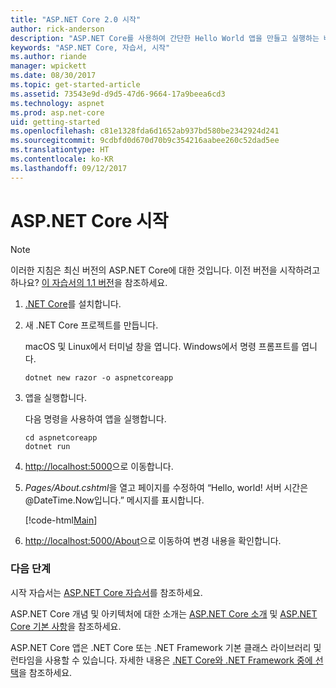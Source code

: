 ```yaml
---
title: "ASP.NET Core 2.0 시작"
author: rick-anderson
description: "ASP.NET Core를 사용하여 간단한 Hello World 앱을 만들고 실행하는 빠른 자습서입니다."
keywords: "ASP.NET Core, 자습서, 시작"
ms.author: riande
manager: wpickett
ms.date: 08/30/2017
ms.topic: get-started-article
ms.assetid: 73543e9d-d9d5-47d6-9664-17a9beea6cd3
ms.technology: aspnet
ms.prod: asp.net-core
uid: getting-started
ms.openlocfilehash: c81e1328fda6d1652ab937bd580be2342924d241
ms.sourcegitcommit: 9cdbfd0d670d70b9c354216aabee260c52dad5ee
ms.translationtype: HT
ms.contentlocale: ko-KR
ms.lasthandoff: 09/12/2017
---
```

# <a name="getting-started-with-aspnet-core"></a>ASP.NET Core 시작

> [!NOTE]
> 이러한 지침은 최신 버전의 ASP.NET Core에 대한 것입니다. 이전 버전을 시작하려고 하나요? [이 자습서의 1.1 버전](xref:getting-started-1.1)을 참조하세요.

1. [.NET Core](https://www.microsoft.com/net/core/)를 설치합니다.

2. 새 .NET Core 프로젝트를 만듭니다.

   macOS 및 Linux에서 터미널 창을 엽니다. Windows에서 명령 프롬프트를 엽니다.

    ```terminal
    dotnet new razor -o aspnetcoreapp
    ```
    
4. 앱을 실행합니다.

    다음 명령을 사용하여 앱을 실행합니다.

    ```terminal
    cd aspnetcoreapp
    dotnet run
    ```

5. [http://localhost:5000](http://localhost:5000)으로 이동합니다.

6. *Pages/About.cshtml*을 열고 페이지를 수정하여 “Hello, world! 서버 시간은 @DateTime.Now입니다.” 메시지를 표시합니다.

    [!code-html[Main](getting-started/sample/getting-started/about.cshtml?highlight=9&range=1-9)]

7. [http://localhost:5000/About](http://localhost:5000/About)으로 이동하여 변경 내용을 확인합니다.

### <a name="next-steps"></a>다음 단계

시작 자습서는 [ASP.NET Core 자습서](tutorials/index.md)를 참조하세요.

ASP.NET Core 개념 및 아키텍처에 대한 소개는 [ASP.NET Core 소개](index.md) 및 [ASP.NET Core 기본 사항](fundamentals/index.md)을 참조하세요.

ASP.NET Core 앱은 .NET Core 또는 .NET Framework 기본 클래스 라이브러리 및 런타임을 사용할 수 있습니다. 자세한 내용은 [.NET Core와 .NET Framework 중에 선택](https://docs.microsoft.com/dotnet/articles/standard/choosing-core-framework-server)을 참조하세요.
